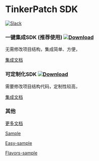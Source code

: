# TinkerPatch SDK
[![Slack](http://slack.tinkerpatch.com/badge.svg)](http://slack.tinkerpatch.com)

### 一键集成SDK (推荐使用) [![Download](https://api.bintray.com/packages/simsun/maven/tinkerpatch-android-sdk/images/download.svg) ](https://bintray.com/simsun/maven/tinkerpatch-android-sdk/_latestVersion)
无需修改项目结构，集成简单、方便，

[集成文档](docs/tinkerpatch-android-sdk.md)




### 可定制化SDK [![Download](https://api.bintray.com/packages/simsun/maven/tinkerpatch-sdk/images/download.svg) ](https://bintray.com/simsun/maven/tinkerpatch-sdk/_latestVersion)
需要修改项目结构代码，定制性较高，

[集成文档](docs/tinkerpatch-sdk.md)




### 其他
[更多文档](http://tinkerpatch.com/Docs/intro)

[Sample](https://github.com/TinkerPatch/tinkerpatch-sample)

[Easy-sample](https://github.com/TinkerPatch/tinkerpatch-easy-sample)

[Flavors-sample](https://github.com/TinkerPatch/tinkerpatch-flavors-sample)
